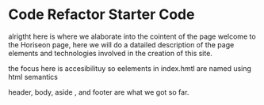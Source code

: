 # Code Refactor Starter Code
alrigtht here is where we alaborate into the cointent of the page
welcome to the Horiseon page, here we will do a datailed description of the page elements and technologies involved in the creation of this site. 


the focus here is accesibilituy
so eelements in index.hmtl are named using html semantics

header, body, aside , and footer are what we got so far.